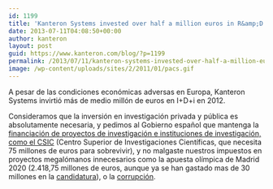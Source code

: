 ```yaml
---
id: 1199
title: 'Kanteron Systems invested over half a million euros in R&amp;D in 2012'
date: 2013-07-11T04:08:50+00:00
author: kanteron
layout: post
guid: https://www.kanteron.com/blog/?p=1199
permalink: /2013/07/11/kanteron-systems-invested-over-half-a-million-euros-in-201/
image: /wp-content/uploads/sites/2/2011/01/pacs.gif
---
```

A pesar de las condiciones económicas adversas en Europa, Kanteron Systems invirtió más de medio millón de euros en I+D+i en 2012.

Consideramos que la inversión en investigación privada y pública es absolutamente necesaria, y pedimos al Gobierno español que mantenga la <a title="httpss://www.google.com/search?q=financiacion+CSIC" href="httpss://www.google.com/search?q=financiacion+CSIC" target="_blank">financiación de proyectos de investigación e instituciones de investigación, como el CSIC</a> (Centro Superior de Investigaciones Científicas, que necesita 75 millones de euros para sobrevivir), y no malgaste nuestros impuestos en proyectos megalómanos innecesarios como la apuesta olímpica de Madrid 2020 (2.418,75 millones de euros, aunque ya se han gastado mas de 30 millones en la <a title="https://www.gamesbids.com/eng/olympic_bids/2020_bid_news/1216135979.html" href="https://www.gamesbids.com/eng/olympic_bids/2020_bid_news/1216135979.html" target="_blank">candidatura</a>), o la <a title="httpss://news.google.com/news?ncl=dnRf78MWy5lNFhMRSmxYYgIDRFx0M&q=papeles+del+PP" href="httpss://news.google.com/news?ncl=dnRf78MWy5lNFhMRSmxYYgIDRFx0M&q=papeles+del+PP" target="_blank">corrupción</a>.